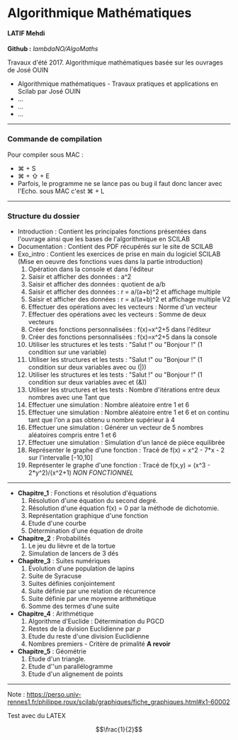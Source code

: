 
# Algorithmique Mathématiques
#### LATIF Mehdi
**Github :** *lambdaNO/AlgoMaths*

Travaux d'été 2017.
Algorithmique mathématiques basée sur les ouvrages de José OUIN

- Algorithmique mathématiques - Travaux pratiques et applications en Scilab par José OUIN
- ...
- ...
- ...
-----------------
### Commande de compilation
Pour compiler sous MAC :
- ⌘ + S
- ⌘ + ⇧ + E
- Parfois, le programme ne se lance pas ou bug il faut donc lancer avec l'Echo. sous MAC c'est ⌘ + L

-----------------
### Structure du dossier
- Introduction : Contient les principales fonctions présentées dans l'ouvrage ainsi que les bases de l'algorithmique en SCILAB
- Documentation : Contient des PDF récupérés sur le site de SCILAB
- Exo_intro : Contient les exercices de prise en main du logiciel SCILAB (Mise en oeuvre des fonctions vues dans la partie introduction)
    1. Opération dans la console et dans l'éditeur
    2. Saisir et afficher des données : a^2
    3. Saisir et afficher des données : quotient de a/b
    4. Saisir et afficher des données : r = a/(a+b)^2 et affichage multiple
    5. Saisir et afficher des données : r = a/(a+b)^2 et affichage multiple V2
    6. Effectuer des opérations avec les vecteurs : Norme d'un vecteur
    7. Effectuer des opérations avec les vecteurs : Somme de deux vecteurs
    8. Créer des fonctions personnalisées : f(x)=x^2+5 dans l'éditeur
    9. Créer des fonctions personnalisées : f(x)=x^2+5 dans la console
    10. Utiliser les structures et les tests : "Salut !" ou "Bonjour !" (1 condition sur une variable)
    11. Utiliser les structures et les tests : "Salut !" ou "Bonjour !" (1 condition sur deux variables avec ou (|))
    12. Utiliser les structures et les tests : "Salut !" ou "Bonjour !" (1 condition sur deux variables avec et (&))
    13. Utiliser les structures et les tests : Nombre d'itérations entre deux nombres avec une Tant que
    14. Effectuer une simulation : Nombre aléatoire entre 1 et 6
    15. Effectuer une simulation : Nombre aléatoire entre 1 et 6 et on continu tant que l'on a pas obtenu u nombre supérieur à 4
    16. Effectuer une simulation : Générer un vecteur de 5 nombres aléatoires compris entre 1 et 6
    17. Effectuer une simulation : Simulation d'un lancé de pièce equilibrée
    18. Représenter le graphe d'une fonction : Tracé de f(x) = x^2 - 7*x - 2 sur l'intervalle [-10,10]
    19. Représenter le graphe d'une fonction : Tracé de f(x,y) = (x^3 - 2*y^2)/(x^2+1) *NON FONCTIONNEL*
-----------------
- **Chapitre_1** : Fonctions et résolution d'équations
    1. Résolution d'une équation du second degré.
    2. Résolution d'une équation f(x) = 0 par la méthode de dichotomie.
    3. Représentation graphique d'une fonction
    4. Etude d'une courbe
    5. Détermination d'une équation de droite
- **Chapitre_2**  : Probabilités
    1. Le jeu du lièvre et de la tortue
    2. Simulation de lancers de 3 dés
- **Chapitre_3** : Suites numériques
    1. Evolution d'une population de lapins
    2. Suite de Syracuse
    3. Suites définies conjointement
    4. Suite définie par une relation de récurrence
    5. Suite définie par une moyenne arithmétique
    6. Somme des termes d'une suite
- **Chapitre_4**  : Arithmétique
    1. Algorithme d'Euclide : Détermination du PGCD
    2. Restes de la division Euclidienne par $p$
    3. Etude du reste d'une division Euclidienne
    4. Nombres premiers - Critère de primalité **A revoir**
- **Chapitre_5**  : Géométrie
    1. Etude d'un triangle.
    2. Etude d''un parallélogramme
    3. Etude d'un alignement de points

-----------------

Note : https://perso.univ-rennes1.fr/philippe.roux/scilab/graphiques/fiche_graphiques.html#x1-60002


Test avec du LATEX

$$\frac{1}{2}$$
